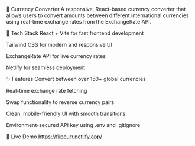 🧾 Currency Converter
A responsive, React-based currency converter that allows users to convert amounts between different international currencies using real-time exchange rates from the ExchangeRate API.

🔧 Tech Stack
React + Vite for fast frontend development

Tailwind CSS for modern and responsive UI

ExchangeRate API for live currency rates

Netlify for seamless deployment

✨ Features
Convert between over 150+ global currencies

Real-time exchange rate fetching

Swap functionality to reverse currency pairs

Clean, mobile-friendly UI with smooth transitions

Environment-secured API key using .env and .gitignore

🚀 Live Demo
https://flipcurr.netlify.app/
